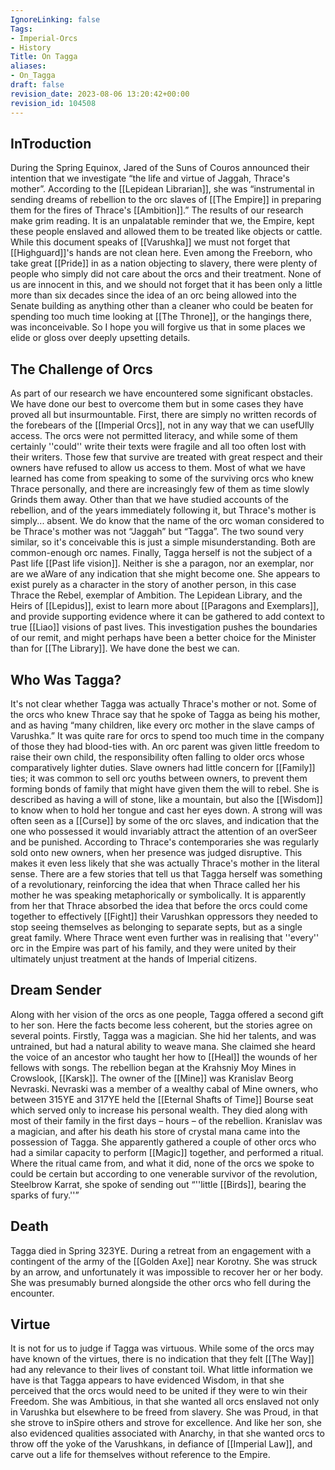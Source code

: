 ```yaml
---
IgnoreLinking: false
Tags:
- Imperial-Orcs
- History
Title: On Tagga
aliases:
- On_Tagga
draft: false
revision_date: 2023-08-06 13:20:42+00:00
revision_id: 104508
---
```


## InTroduction
During the Spring Equinox, Jared of the Suns of Couros announced their intention that we investigate “the life and virtue of Jaggah, Thrace's mother”. According to the [[Lepidean Librarian]], she was “instrumental in sending dreams of rebellion to the orc slaves of [[The Empire]] in preparing them for the fires of Thrace's [[Ambition]].”
The results of our research make grim reading. It is an unpalatable reminder that we, the Empire, kept these people enslaved and allowed them to be treated like objects or cattle. While this document speaks of [[Varushka]] we must not forget that [[Highguard]]'s hands are not clean here. Even among the Freeborn, who take great [[Pride]] in as a nation objecting to slavery, there were plenty of people who simply did not care about the orcs and their treatment. None of us are innocent in this, and we should not forget that it has been only a little more than six decades since the idea of an orc being allowed into the Senate building as anything other than a cleaner who could be beaten for spending too much time looking at [[The Throne]], or the hangings there, was inconceivable.
So I hope you will forgive us that in some places we elide or gloss over deeply upsetting details.
## The Challenge of Orcs
As part of our research we have encountered some significant obstacles. We have done our best to overcome them but in some cases they have proved all but insurmountable.
First, there are simply no written records of the forebears of the [[Imperial Orcs]], not in any way that we can usefUlly access. The orcs were not permitted literacy, and while some of them certainly ''could'' write their texts were fragile and all too often lost with their writers. Those few that survive are treated with great respect and their owners have refused to allow us access to them. Most of what we have learned has come from speaking to some of the surviving orcs who knew Thrace personally, and there are increasingly few of them as time slowly Grinds them away. Other than that we have studied accounts of the rebellion, and of the years immediately following it, but Thrace's mother is simply... absent.
We do know that the name of the orc woman considered to be Thrace's mother was not “Jaggah” but “Tagga”. The two sound very similar, so it's conceivable this is just a simple misunderstanding. Both are common-enough orc names.
Finally, Tagga herself is not the subject of a Past life [[Past life vision]]. Neither is she a paragon, nor an exemplar, nor are we aWare of any indication that she might become one. She appears to exist purely as a character in the story of another person, in this case Thrace the Rebel, exemplar of Ambition. The Lepidean Library, and the Heirs of [[Lepidus]], exist to learn more about [[Paragons and Exemplars]], and provide supporting evidence where it can be gathered to add context to true [[Liao]] visions of past lives. This investigation pushes the boundaries of our remit, and might perhaps have been a better choice for the Minister than for [[The Library]]. We have done the best we can.
## Who Was Tagga?
It's not clear whether Tagga was actually Thrace's mother or not. Some of the orcs who knew Thrace say that he spoke of Tagga as being his mother, and as having “many children, like every orc mother in the slave camps of Varushka.” It was quite rare for orcs to spend too much time in the company of those they had blood-ties with. An orc parent was given little freedom to raise their own child, the responsibility often falling to older orcs whose comparatively lighter duties. Slave owners had little concern for [[Family]] ties; it was common to sell orc youths between owners, to prevent them forming bonds of family that might have given them the will to rebel. 
She is described as having a will of stone, like a mountain, but also the [[Wisdom]] to know when to hold her tongue and cast her eyes down. A strong will was often seen as a [[Curse]] by some of the orc slaves, and indication that the one who possessed it would invariably attract the attention of an overSeer and be punished. According to Thrace's contemporaries she was regularly sold onto new owners, when her presence was judged disruptive. This makes it even less likely that she was actually Thrace's mother in the literal sense.
There are a few stories that tell us that Tagga herself was something of a revolutionary, reinforcing the idea that when Thrace called her his mother he was speaking metaphorically or symbolically. It is apparently from her that Thrace absorbed the idea that before the orcs could come together to effectively [[Fight]] their Varushkan oppressors they needed to stop seeing themselves as belonging to separate septs, but as a single great family. Where Thrace went even further was in realising that ''every'' orc in the Empire was part of his family, and they were united by their ultimately unjust treatment at the hands of Imperial citizens.
## Dream Sender
Along with her vision of the orcs as one people, Tagga offered a second gift to her son. Here the facts become less coherent, but the stories agree on several points. Firstly, Tagga was a magician. She hid her talents, and was untrained, but had a natural ability to weave mana. She claimed she heard the voice of an ancestor who taught her how to [[Heal]] the wounds of her fellows with songs.
The rebellion began at the Krahsniy Moy Mines in Crowslook, [[Karsk]]. The owner of the [[Mine]] was Kranislav Beorg Nevraski. Nevraski was a member of a wealthy cabal of Mine owners, who between 315YE and 317YE held the [[Eternal Shafts of Time]] Bourse seat which served only to increase his personal wealth. They died along with most of their family in the first days – hours – of the rebellion. 
Kranislav was a magician, and after his death his store of crystal mana came into the possession of Tagga. She apparently gathered a couple of other orcs who had a similar capacity to perform [[Magic]] together, and performed a ritual. Where the ritual came from, and what it did, none of the orcs we spoke to could be certain but according to one venerable survivor of the revolution, Steelbrow Karrat, she spoke of sending out “''little [[Birds]], bearing the sparks of fury.''”
## Death
Tagga died in Spring 323YE. During a retreat from an engagement with a contingent of the army of the [[Golden Axe]] near Korotny. She was struck by an arrow, and unfortunately it was impossible to recover her or her body. She was presumably burned alongside the other orcs who fell during the encounter.  
## Virtue
It is not for us to judge if Tagga was virtuous. While some of the orcs may have known of the virtues,  there is no indication that they felt [[The Way]] had any relevance to their lives of constant toil.
What little information we have is that Tagga appears to have evidenced Wisdom, in that she perceived that the orcs would need to be united if they were to win their Freedom. She was Ambitious, in that she wanted all orcs enslaved not only in Varushka but elsewhere to be freed from slavery. She was Proud, in that she strove to inSpire others and strove for excellence. And like her son, she also evidenced qualities associated with Anarchy, in that she wanted orcs to throw off the yoke of the Varushkans, in defiance of [[Imperial Law]], and carve out a life for themselves without reference to the Empire.